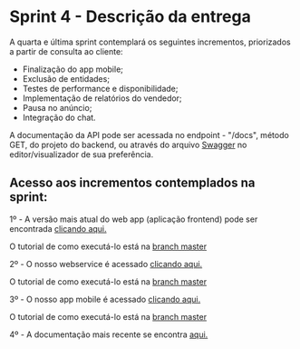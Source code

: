 # Sprint 4 - Descrição da entrega

A quarta e última sprint contemplará os seguintes incrementos, priorizados a partir de consulta ao cliente:

- Finalização do app mobile;
- Exclusão de entidades;
- Testes de performance e disponibilidade;
- Implementação de relatórios do vendedor;
- Pausa no anúncio;
- Integração do chat.

A documentação da API pode ser acessada no endpoint - "/docs", método GET, do projeto do backend, ou através do arquivo [Swagger](https://github.com/OneCar-API/onecar-webservice/blob/develop/src/swagger.json) no editor/visualizador de sua preferência.

## Acesso aos incrementos contemplados na sprint:

1º - A versão mais atual do web app (aplicação frontend) pode ser encontrada [clicando aqui.](https://github.com/OneCar-API/onecar-web/tree/develop)

O tutorial de como executá-lo está na [branch master](https://github.com/OneCar-API/onecar-web/)

2º - O nosso webservice é acessado [clicando aqui.](https://github.com/OneCar-API/onecar-webservice/tree/develop)

O tutorial de como executá-lo está na [branch master](https://github.com/OneCar-API/onecar-webservice/)

3º - O nosso app mobile é acessado [clicando aqui.](https://github.com/OneCar-API/onecar-mobile/tree/develop)

O tutorial de como executá-lo está na [branch master](https://github.com/OneCar-API/onecar-mobile/tree/master)

4º - A documentação mais recente se encontra [aqui.](https://github.com/OneCar-API/onecar-docs)
